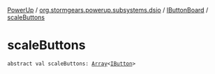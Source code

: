 [PowerUp](../../index.md) / [org.stormgears.powerup.subsystems.dsio](../index.md) / [IButtonBoard](index.md) / [scaleButtons](./scale-buttons.md)

# scaleButtons

`abstract val scaleButtons: `[`Array`](https://kotlinlang.org/api/latest/jvm/stdlib/kotlin/-array/index.html)`<`[`IButton`](../../org.stormgears.utils.dsio/-i-button/index.md)`>`